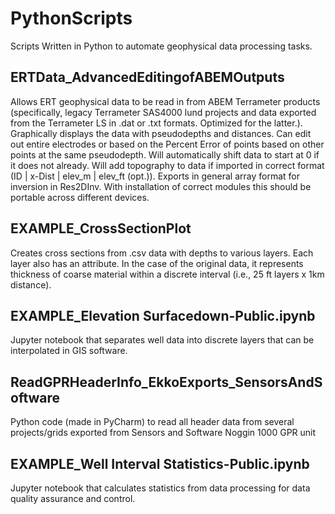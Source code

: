 # PythonScripts
Scripts Written in Python to automate geophysical data processing tasks.

## ERTData_AdvancedEditingofABEMOutputs
Allows ERT geophysical data to be read in from ABEM Terrameter products (specifically, legacy Terrameter SAS4000 lund projects and data exported from the Terrameter LS in .dat or .txt formats. Optimized for the latter.). Graphically displays the data with pseudodepths and distances. Can edit out entire electrodes or based on the Percent Error of points based on other points at the same pseudodepth. Will automatically shift data to start at 0 if it does not already. Will add topography to data if imported in correct format (ID | x-Dist | elev_m | elev_ft (opt.)). Exports in general array format for inversion in Res2DInv. With installation of correct modules this should be portable across different devices.

## EXAMPLE_CrossSectionPlot
Creates cross sections from .csv data with depths to various layers. Each layer also has an attribute. In the case of the original data, it represents thickness of coarse material within a discrete interval (i.e., 25 ft layers x 1km distance).

## EXAMPLE_Elevation Surfacedown-Public.ipynb
Jupyter notebook that separates well data into discrete layers that can be interpolated in GIS software.

## ReadGPRHeaderInfo_EkkoExports_SensorsAndSoftware
Python code (made in PyCharm) to read all header data from several projects/grids exported from Sensors and Software Noggin 1000 GPR unit

## EXAMPLE_Well Interval Statistics-Public.ipynb
Jupyter notebook that calculates statistics from data processing for data quality assurance and control.

